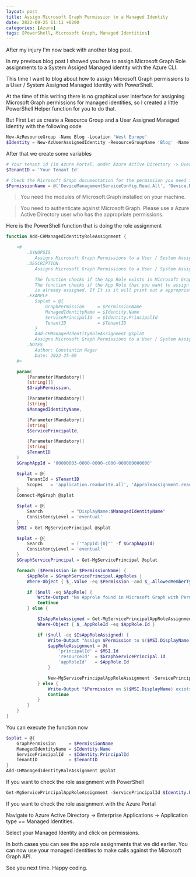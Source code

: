 ```yaml
---
layout: post
title: Assign Microsoft Graph Permission to a Managed Identity
date: 2022-09-25 11:11 +0200
categories: [Azure]
tags: [PowerShell, Microsoft Graph, Managed Identities]
---
```


After my injury I'm now back with another blog post.

In my previous blog post I showed you how to assign Microsoft Graph Role assignments
to a System Assiged Managed identity with the Azure CLI.

This time I want to blog about how to assign Microsoft Graph permissions to a User / System Assigned Managed Identity with PowerShell.

At the time of this writing there is no graphical user interface for assigning Microsoft Graph permissions for
managed identities, so I created a little PowerShell Helper function for you to do that.

But First Let us create a Resource Group and a User Assigned Managed Identity with the following code

```powershell
New-AzResourceGroup -Name Blog -Location 'West Europe'
$Identity = New-AzUserAssignedIdentity -ResourceGroupName 'Blog' -Name 'blogidentity'
```

After that we create some variables

```powershell
# Your tenant id (in Azure Portal, under Azure Active Directory -> Overview )
$TenantID = 'Your Tenant Id'

# Check the Microsoft Graph documentation for the permission you need for the operation. These are just samples.
$PermissionName = @('DeviceManagementServiceConfig.Read.All', 'Device.Read.All', 'Directory.ReadWrite.All', 'Device.ReadWrite.All')
```

<blockquote class="prompt-tip">
    You need the modules of Microsoft.Graph installed on your machine.
</blockquote>

<blockquote class="prompt-tip">
You need to authenticate against Microsoft Graph. Please use a Azure Active Directory user who has the appropriate permissions.
</blockquote>

Here is the PowerShell function that is doing the role assignment

```powershell
function Add-CHManagedIdentityRoleAssignment {

    <#
        .SYNOPSIS
           Assigns Microsoft Graph Permissions to a User / System Assigned Managed identity.
        .DESCRIPTION
           Assigns Microsoft Graph Permissions to a User / System Assigned Managed identity.

           The function checks if the App Role exists in Microsoft Graph.
           The function checks if the App Role that you want to assign to the Managed Identity
           is already assigned. If It is it will print out a appropriate message.
        .EXAMPLE
           $splat = @{
               GraphPermission     = $PermissionName
               ManagedIdentityName = $Identity.Name
               ServicePrincipalId  = $Identity.PrincipalId
               TenantID            = $TenantID
           }
           Add-CHManagedIdentityRoleAssignment @splat
           Assigns Microsoft Graph Permissions to a User / System Assigned Managed identity.
        .NOTES
           Author: Constantin Hager
           Date: 2022-25-09
    #>

    param(
        [Parameter(Mandatory)]
        [string[]]
        $GraphPermission,

        [Parameter(Mandatory)]
        [string]
        $ManagedIdentityName,

        [Parameter(Mandatory)]
        [string]
        $ServicePrincipalId,

        [Parameter(Mandatory)]
        [string]
        $TenantID
    )
    $GraphAppId = '00000003-0000-0000-c000-000000000000'

    $splat = @{
        TenantId = $TenantID
        Scopes   = 'application.readwrite.all', 'Approleassignment.readwrite.all', 'Directory.readwrite.all'
    }
    Connect-MgGraph @splat

    $splat = @{
        Search           = "DisplayName:$ManagedIdentityName"
        ConsistencyLevel = 'eventual'
    }
    $MSI = Get-MgServicePrincipal @splat

    $splat = @{
        Search           = ('"appId:{0}"' -f $GraphAppId)
        ConsistencyLevel = 'eventual'
    }
    $GraphServicePrincipal = Get-MgServicePrincipal @splat

    foreach ($Permission in $PermissionName) {
        $AppRole = $GraphServicePrincipal.AppRoles |
        Where-Object { $_.Value -eq $Permission -and $_.AllowedMemberTypes -contains 'Application' }

        if ($null -eq $AppRole) {
            Write-Output "No Approle found in Microsoft Graph with Permission name $Permission"
            Continue
        } else {

            $IsAppRoleAssigned = Get-MgServicePrincipalAppRoleAssignment -ServicePrincipalId $ServicePrincipalId |
            Where-Object { $_.AppRoleId -eq $AppRole.Id }

            if ($null -eq $IsAppRoleAssigned) {
                Write-Output "Assign $Permission to $($MSI.DisplayName)."
                $appRoleAssignment = @{
                    'principalId' = $MSI.Id
                    'resourceId'  = $GraphServicePrincipal.Id
                    'appRoleId'   = $AppRole.Id
                }

                New-MgServicePrincipalAppRoleAssignment -ServicePrincipalId $MSI.Id -BodyParameter $appRoleAssignment
            } else {
                Write-Output "$Permission on $($MSI.DisplayName) exists already."
                Continue
            }
        }
    }
}
```

You can execute the function now

```powershell
$splat = @{
    GraphPermission     = $PermissionName
    ManagedIdentityName = $Identity.Name
    ServicePrincipalId  = $Identity.PrincipalId
    TenantID            = $TenantID
}
Add-CHManagedIdentityRoleAssignment @splat
```

If you want to check the role assignment with PowerShell

```powershell
Get-MgServicePrincipalAppRoleAssignment -ServicePrincipalId $Identity.PrincipalId
```

If you want to check the role assignment with the Azure Portal

Navigate to Azure Active Directory -> Enterprise Applications -> Application type == Managed Identities.

Select your Managed Identity and click on permissions.

In both cases you can see the app role assignments that we did earlier. You can now
use your managed identities to make calls against the Microsoft Graph API.

See you next time. Happy coding.